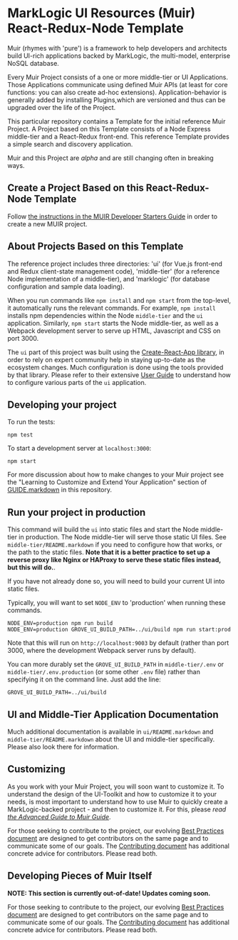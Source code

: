 # MarkLogic UI Resources (Muir) React-Redux-Node Template

Muir (rhymes with 'pure') is a framework to help developers and architects build UI-rich applications backed by MarkLogic, the multi-model, enterprise NoSQL database.

Every Muir Project consists of a one or more middle-tier or UI Applications. Those Applications communicate using defined Muir APIs (at least for core functions: you can also create ad-hoc extensions). Application-behavior is generally added by installing Plugins,which are versioned and thus can be upgraded over the life of the Project.

This particular repository contains a Template for the initial reference Muir Project. A Project based on this Template consists of a Node Express middle-tier and a React-Redux front-end. This reference Template provides a simple search and discovery application.

Muir and this Project are *alpha* and are still changing often in breaking ways.

## Create a Project Based on this React-Redux-Node Template

Follow [the instructions in the MUIR Developer Starters Guide](https://wiki.marklogic.com/display/SAL/MUIR+Developer+Starters+Guide) in order to create a new MUIR project.

## About Projects Based on this Template

The reference project includes three directories: 'ui' (for Vue.js front-end and Redux client-state management code), 'middle-tier' (for a reference Node implementation of a middle-tier), and 'marklogic' (for database configuration and sample data loading).

When you run commands like `npm install` and `npm start` from the top-level, it automatically runs the relevant commands. For example, `npm install` installs npm dependencies within the Node `middle-tier` and the `ui` application. Similarly, `npm start` starts the Node middle-tier, as well as a Webpack development server to serve up HTML, Javascript and CSS on port 3000.

The `ui` part of this project was built using the [Create-React-App library](https://github.com/facebookincubator/create-react-app), in order to rely on expert community help in staying up-to-date as the ecosystem changes. Much configuration is done using the tools provided by that library. Please refer to their extensive [User Guide](https://github.com/facebookincubator/create-react-app/blob/master/packages/react-scripts/template/README.md) to understand how to configure various parts of the `ui` application.

## Developing your project

To run the tests:

    npm test

To start a development server at `localhost:3000`:

    npm start

For more discussion about how to make changes to your Muir project see the "Learning to Customize and Extend Your Application" section of [GUIDE.markdown](docs/GUIDE.markdown#developing-your-app) in this repository.

## Run your project in production

This command will build the `ui` into static files and start the Node middle-tier in production. The Node middle-tier will serve those static UI files. See `middle-tier/README.markdown` if you need to configure how that works, or the path to the static files. **Note that it is a better practice to set up a reverse proxy like Nginx or HAProxy to serve these static files instead, but this will do.**.

If you have not already done so, you will need to build your current UI into static files.

Typically, you will want to set `NODE_ENV` to 'production' when running these commands.

    NODE_ENV=production npm run build
    NODE_ENV=production GROVE_UI_BUILD_PATH=../ui/build npm run start:prod

Note that this will run on `http://localhost:9003` by default (rather than port 3000, where the development Webpack server runs by default).

You can more durably set the `GROVE_UI_BUILD_PATH` in  `middle-tier/.env` or `middle-tier/.env.production` (or some other `.env` file) rather than specifying it on the command line. Just add the line:

    GROVE_UI_BUILD_PATH=../ui/build

## UI and Middle-Tier Application Documentation

Much additional documentation is available in `ui/README.markdown` and `middle-tier/README.markdown` about the UI and middle-tier specifically. Please also look there for information.

## Customizing

As you work with your Muir Project, you will soon want to customize it. To understand the design of the UI-Toolkit and how to customize it to your needs, is most important to understand how to use Muir to quickly create a MarkLogic-backed project - and then to customize it. For this, please *read [the Advanced Guide to Muir Guide](docs/GUIDE.markdown)*.

For those seeking to contribute to the project, our evolving [Best Practices document](docs/BEST_PRACTICES.markdown) are designed to get contributors on the same page and to communicate some of our goals. The [Contributing document](docs/CONTRIBUTING.markdown) has additional concrete advice for contributors. Please read both.

## Developing Pieces of Muir Itself 

**NOTE: This section is currently out-of-date! Updates coming soon.**

For those seeking to contribute to the project, our evolving [Best Practices document](docs/BEST_PRACTICES.markdown) are designed to get contributors on the same page and to communicate some of our goals. The [Contributing document](docs/CONTRIBUTING.markdown) has additional concrete advice for contributors. Please read both.
